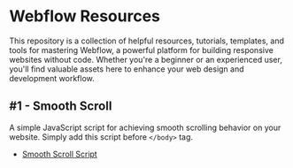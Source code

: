 # Webflow Resources
This repository is a collection of helpful resources, tutorials, templates, and tools for mastering Webflow, a powerful platform for building responsive websites without code. Whether you're a beginner or an experienced user, you'll find valuable assets here to enhance your web design and development workflow.

## #1 - Smooth Scroll

A simple JavaScript script for achieving smooth scrolling behavior on your website. Simply add this script before `</body>` tag.
- [Smooth Scroll Script](https://github.com/mtoqeeriqbal/Webflow-Resources/blob/main/smooth-scroll.js)